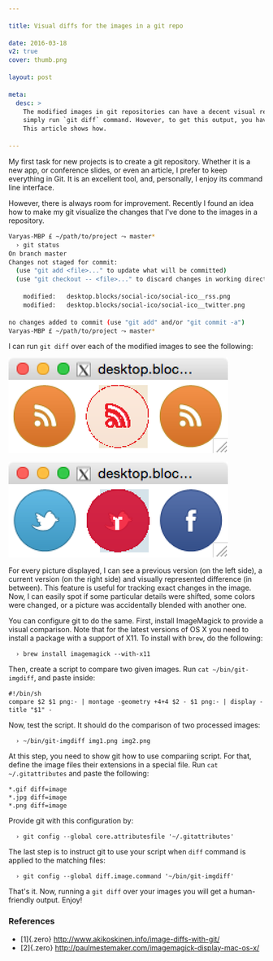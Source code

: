 ```yaml
---

title: Visual diffs for the images in a git repo

date: 2016-03-18
v2: true
cover: thumb.png

layout: post

meta:
  desc: >
    The modified images in git repositories can have a decent visual representation of file changes. For that, you
    simply run `git diff` command. However, to get this output, you have to do a little configuration.
    This article shows how.

---
```


My first task for new projects is to create a git repository. Whether it is a new app, or conference slides, or even an
article, I prefer to keep everything in Git. It is an excellent tool, and, personally, I enjoy its command line
interface.

However, there is always room for improvement. Recently I found an idea how to make my git visualize the changes that
I've done to the images in a repository.

<excerpt/>

```sh
Varyas-MBP £ ~/path/to/project ⤳ master*
  › git status
On branch master
Changes not staged for commit:
  (use "git add <file>..." to update what will be committed)
  (use "git checkout -- <file>..." to discard changes in working directory)

    modified:   desktop.blocks/social-ico/social-ico__rss.png
    modified:   desktop.blocks/social-ico/social-ico__twitter.png

no changes added to commit (use "git add" and/or "git commit -a")
Varyas-MBP £ ~/path/to/project ⤳ master*
```

I can run `git diff` over each of the modified images to see the following:

![](./diff1.png)

![](./diff2.png)

For every picture displayed, I can see a previous version (on the left side), a current version (on the right side) and
visually represented difference (in between). This feature is useful for tracking exact changes in the image. Now, I can
easily spot if some particular details were shifted, some colors were changed, or a picture was accidentally blended
with another one.

You can configure git to do the same. First, install ImageMagick to provide a visual comparison. Note that for the
latest versions of OS X you need to install a package with a support of X11. To install with `brew`, do the following:

```
  › brew install imagemagick --with-x11
```

Then, create a script to compare two given images. Run `cat ~/bin/git-imgdiff`, and paste inside:

```
#!/bin/sh
compare $2 $1 png:- | montage -geometry +4+4 $2 - $1 png:- | display -title "$1" -
```

Now, test the script. It should do the comparison of two processed images:

```
  › ~/bin/git-imgdiff img1.png img2.png
```

At this step, you need to show git how to use compariing script. For that, define the image files their extensions
in a special file. Run `cat ~/.gitattributes` and paste the following:

```
*.gif diff=image
*.jpg diff=image
*.png diff=image
```

Provide git with this configuration by:

```
  › git config --global core.attributesfile '~/.gitattributes'
```

The last step is to instruct git to use your script when `diff` command is applied to the matching files:

```
  › git config --global diff.image.command '~/bin/git-imgdiff'
```

That's it. Now, running a `git diff` over your images you will get a human-friendly output. Enjoy!

### References
* [1]{.zero} http://www.akikoskinen.info/image-diffs-with-git/
* [2]{.zero} http://paulmestemaker.com/imagemagick-display-mac-os-x/
